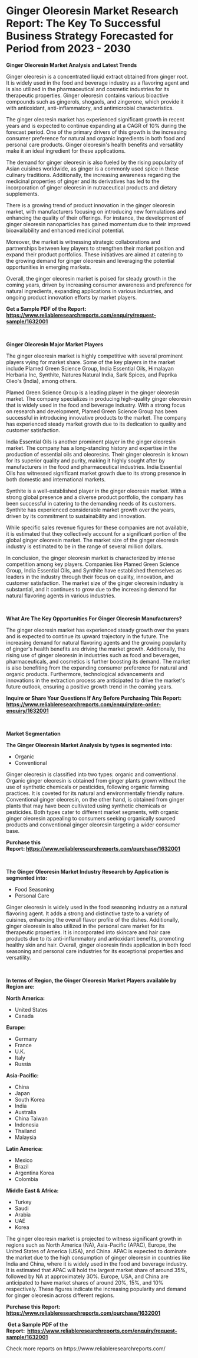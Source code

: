 <p><h1>Ginger Oleoresin Market Research Report: The Key To Successful Business Strategy Forecasted for Period from 2023 - 2030</h1></p><p><strong>Ginger Oleoresin Market Analysis and Latest Trends</strong></p>
<p><p>Ginger oleoresin is a concentrated liquid extract obtained from ginger root. It is widely used in the food and beverage industry as a flavoring agent and is also utilized in the pharmaceutical and cosmetic industries for its therapeutic properties. Ginger oleoresin contains various bioactive compounds such as gingerols, shogaols, and zingerone, which provide it with antioxidant, anti-inflammatory, and antimicrobial characteristics.</p><p>The ginger oleoresin market has experienced significant growth in recent years and is expected to continue expanding at a CAGR of 10% during the forecast period. One of the primary drivers of this growth is the increasing consumer preference for natural and organic ingredients in both food and personal care products. Ginger oleoresin's health benefits and versatility make it an ideal ingredient for these applications.</p><p>The demand for ginger oleoresin is also fueled by the rising popularity of Asian cuisines worldwide, as ginger is a commonly used spice in these culinary traditions. Additionally, the increasing awareness regarding the medicinal properties of ginger and its derivatives has led to the incorporation of ginger oleoresin in nutraceutical products and dietary supplements.</p><p>There is a growing trend of product innovation in the ginger oleoresin market, with manufacturers focusing on introducing new formulations and enhancing the quality of their offerings. For instance, the development of ginger oleoresin nanoparticles has gained momentum due to their improved bioavailability and enhanced medicinal potential.</p><p>Moreover, the market is witnessing strategic collaborations and partnerships between key players to strengthen their market position and expand their product portfolios. These initiatives are aimed at catering to the growing demand for ginger oleoresin and leveraging the potential opportunities in emerging markets.</p><p>Overall, the ginger oleoresin market is poised for steady growth in the coming years, driven by increasing consumer awareness and preference for natural ingredients, expanding applications in various industries, and ongoing product innovation efforts by market players.</p></p>
<p><strong>Get a Sample PDF of the Report:&nbsp; <a href="https://www.reliableresearchreports.com/enquiry/request-sample/1632001">https://www.reliableresearchreports.com/enquiry/request-sample/1632001</a></strong></p>
<p>&nbsp;</p>
<p><strong>Ginger Oleoresin Major Market Players</strong></p>
<p><p>The ginger oleoresin market is highly competitive with several prominent players vying for market share. Some of the key players in the market include Plamed Green Science Group, India Essential Oils, Himalayan Herbaria Inc, Synthite, Natures Natural India, Sark Spices, and Paprika Oleo's (India), among others.</p><p>Plamed Green Science Group is a leading player in the ginger oleoresin market. The company specializes in producing high-quality ginger oleoresin that is widely used in the food and beverage industry. With a strong focus on research and development, Plamed Green Science Group has been successful in introducing innovative products to the market. The company has experienced steady market growth due to its dedication to quality and customer satisfaction.</p><p>India Essential Oils is another prominent player in the ginger oleoresin market. The company has a long-standing history and expertise in the production of essential oils and oleoresins. Their ginger oleoresin is known for its superior quality and purity, making it highly sought after by manufacturers in the food and pharmaceutical industries. India Essential Oils has witnessed significant market growth due to its strong presence in both domestic and international markets.</p><p>Synthite is a well-established player in the ginger oleoresin market. With a strong global presence and a diverse product portfolio, the company has been successful in catering to the demanding needs of its customers. Synthite has experienced considerable market growth over the years, driven by its commitment to sustainability and innovation.</p><p>While specific sales revenue figures for these companies are not available, it is estimated that they collectively account for a significant portion of the global ginger oleoresin market. The market size of the ginger oleoresin industry is estimated to be in the range of several million dollars.</p><p>In conclusion, the ginger oleoresin market is characterized by intense competition among key players. Companies like Plamed Green Science Group, India Essential Oils, and Synthite have established themselves as leaders in the industry through their focus on quality, innovation, and customer satisfaction. The market size of the ginger oleoresin industry is substantial, and it continues to grow due to the increasing demand for natural flavoring agents in various industries.</p></p>
<p>&nbsp;</p>
<p><strong>What Are The Key Opportunities For Ginger Oleoresin Manufacturers?</strong></p>
<p><p>The ginger oleoresin market has experienced steady growth over the years and is expected to continue its upward trajectory in the future. The increasing demand for natural flavoring agents and the growing popularity of ginger's health benefits are driving the market growth. Additionally, the rising use of ginger oleoresin in industries such as food and beverages, pharmaceuticals, and cosmetics is further boosting its demand. The market is also benefiting from the expanding consumer preference for natural and organic products. Furthermore, technological advancements and innovations in the extraction process are anticipated to drive the market's future outlook, ensuring a positive growth trend in the coming years.</p></p>
<p><strong>Inquire or Share Your Questions If Any Before Purchasing This Report: <a href="https://www.reliableresearchreports.com/enquiry/pre-order-enquiry/1632001">https://www.reliableresearchreports.com/enquiry/pre-order-enquiry/1632001</a></strong></p>
<p>&nbsp;</p>
<p><strong>Market Segmentation</strong></p>
<p><strong>The Ginger Oleoresin Market Analysis by types is segmented into:</strong></p>
<p><ul><li>Organic</li><li>Conventional</li></ul></p>
<p><p>Ginger oleoresin is classified into two types: organic and conventional. Organic ginger oleoresin is obtained from ginger plants grown without the use of synthetic chemicals or pesticides, following organic farming practices. It is coveted for its natural and environmentally friendly nature. Conventional ginger oleoresin, on the other hand, is obtained from ginger plants that may have been cultivated using synthetic chemicals or pesticides. Both types cater to different market segments, with organic ginger oleoresin appealing to consumers seeking organically sourced products and conventional ginger oleoresin targeting a wider consumer base.</p></p>
<p><strong>Purchase this Report:&nbsp;<a href="https://www.reliableresearchreports.com/purchase/1632001">https://www.reliableresearchreports.com/purchase/1632001</a></strong></p>
<p>&nbsp;</p>
<p><strong>The Ginger Oleoresin Market Industry Research by Application is segmented into:</strong></p>
<p><ul><li>Food Seasoning</li><li>Personal Care</li></ul></p>
<p><p>Ginger oleoresin is widely used in the food seasoning industry as a natural flavoring agent. It adds a strong and distinctive taste to a variety of cuisines, enhancing the overall flavor profile of the dishes. Additionally, ginger oleoresin is also utilized in the personal care market for its therapeutic properties. It is incorporated into skincare and hair care products due to its anti-inflammatory and antioxidant benefits, promoting healthy skin and hair. Overall, ginger oleoresin finds application in both food seasoning and personal care industries for its exceptional properties and versatility.</p></p>
<p>&nbsp;</p>
<p><strong>In terms of Region, the Ginger Oleoresin Market Players available by Region are:</strong></p>
<p>
    <p> <strong> North America: </strong>
        <ul>
            <li>United States</li>
            <li>Canada</li>
        </ul>
        </p> 
    <p> <strong> Europe: </strong>
        <ul>
            <li>Germany</li>
            <li>France</li>
            <li>U.K.</li>
            <li>Italy</li>
            <li>Russia</li>
        </ul>
        </p> 
    <p> <strong> Asia-Pacific: </strong>
        <ul>
            <li>China</li>
            <li>Japan</li>
            <li>South Korea</li>
            <li>India</li>
            <li>Australia</li>
            <li>China Taiwan</li>
            <li>Indonesia</li>
            <li>Thailand</li>
            <li>Malaysia</li>
        </ul>
        </p> 
    <p> <strong> Latin America: </strong>
        <ul>
            <li>Mexico</li>
            <li>Brazil</li>
            <li>Argentina Korea</li>
            <li>Colombia</li>
        </ul>
        </p> 
    <p> <strong> Middle East & Africa: </strong>
        <ul>
            <li>Turkey</li>
            <li>Saudi</li>
            <li>Arabia</li>
            <li>UAE</li>
            <li>Korea</li>
        </ul>
    </p>
    </p>
<p><p>The ginger oleoresin market is projected to witness significant growth in regions such as North America (NA), Asia-Pacific (APAC), Europe, the United States of America (USA), and China. APAC is expected to dominate the market due to the high consumption of ginger oleoresin in countries like India and China, where it is widely used in the food and beverage industry. It is estimated that APAC will hold the largest market share of around 35%, followed by NA at approximately 30%. Europe, USA, and China are anticipated to have market shares of around 20%, 15%, and 10% respectively. These figures indicate the increasing popularity and demand for ginger oleoresin across different regions.</p></p>
<p><strong>Purchase this Report: <a href="https://www.reliableresearchreports.com/purchase/1632001">https://www.reliableresearchreports.com/purchase/1632001</a></strong></p>
<p>&nbsp;<strong>Get a Sample PDF of the Report:&nbsp;&nbsp;<a href="https://www.reliableresearchreports.com/enquiry/request-sample/1632001">https://www.reliableresearchreports.com/enquiry/request-sample/1632001</a></strong></p>
<p><strong></strong></p>
<p>Check more reports on https://www.reliableresearchreports.com/</p>